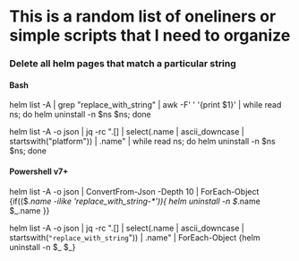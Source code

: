# This is a random list of oneliners or simple scripts that I need to organize

### Delete all helm pages that match a particular string

#### Bash
helm list -A | grep "replace_with_string" | awk -F' ' '{print $1}' | while read ns; do helm uninstall -n $ns $ns; done

helm list -A -o json | jq -rc ".[] | select(.name | ascii_downcase | startswith(\"platform\")) | .name" | while read ns; do helm uninstall -n $ns $ns; done

#### Powershell v7+
helm list -A -o json | ConvertFrom-Json -Depth 10 | ForEach-Object {if(($_.name -ilike 'replace_with_string-*')){ helm uninstall -n $_.name $_.name }}

helm list -A -o json | jq -rc ".[] | select(.name | ascii_downcase | startswith(`"replace_with_string`")) | .name" | ForEach-Object {helm uninstall -n $_ $_}
